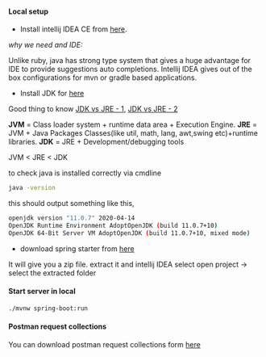 #### Local setup

- Install intellij IDEA CE from [here](https://download-cf.jetbrains.com/idea/ideaIC-2020.1.1.dmg).

*why we need and IDE:*

Unlike ruby, java has strong type system that gives a huge advantage for IDE to provide suggestions auto completions. Intellij IDEA gives out of the box configurations for mvn or gradle based applications.

- Install JDK for [here](https://adoptopenjdk.net/)

Good thing to know [JDK vs JRE - 1](https://www.journaldev.com/546/difference-jdk-vs-jre-vs-jvm), [JDK vs JRE - 2](https://stackoverflow.com/questions/1906445/what-is-the-difference-between-jdk-and-jre)

**JVM** = Class loader system + runtime data area + Execution Engine.
**JRE** = JVM + Java Packages Classes(like util, math, lang, awt,swing etc)+runtime libraries.
**JDK** = JRE + Development/debugging tools

JVM < JRE < JDK

to check java is installed correctly via cmdline

```bash
java -version
```

this should output something like this,

```bash
openjdk version "11.0.7" 2020-04-14
OpenJDK Runtime Environment AdoptOpenJDK (build 11.0.7+10)
OpenJDK 64-Bit Server VM AdoptOpenJDK (build 11.0.7+10, mixed mode)
```

- download spring starter from [here](https://start.spring.io/#!type=maven-project&language=java&platformVersion=2.3.0.RELEASE&packaging=jar&jvmVersion=11&groupId=lily.potter&artifactId=example&name=example&description=Demo%20project%20for%20Spring%20Boot&packageName=lily.potter.example&dependencies=devtools,data-rest,flyway,lombok,postgresql)

It will give you a zip file. extract it and intellij IDEA select open project -> select the extracted folder


#### Start server in local

```bash
./mvnw spring-boot:run
```

#### Postman request collections

You can download postman request collections form [here](https://www.getpostman.com/collections/ef8c1a11c1258825b34a)